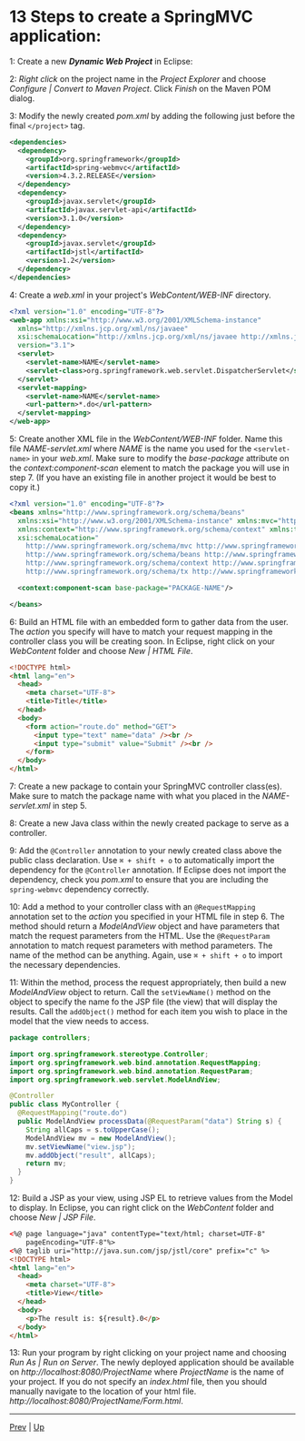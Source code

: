 # 13 Steps to create a SpringMVC application:
1: Create a new ***Dynamic Web Project*** in Eclipse:  

2: *Right click* on the project name in the *Project Explorer* and choose *Configure | Convert to Maven Project*. Click *Finish* on the Maven POM dialog.  

3: Modify the newly created *pom.xml* by adding the following just before the final `</project>` tag.  

```xml
<dependencies>
  <dependency>
    <groupId>org.springframework</groupId>
    <artifactId>spring-webmvc</artifactId>
    <version>4.3.2.RELEASE</version>
  </dependency>
  <dependency>
    <groupId>javax.servlet</groupId>
    <artifactId>javax.servlet-api</artifactId>
    <version>3.1.0</version>
  </dependency>
  <dependency>
    <groupId>javax.servlet</groupId>
    <artifactId>jstl</artifactId>
    <version>1.2</version>
  </dependency>
</dependencies>
```

4: Create a *web.xml* in your project's *WebContent/WEB-INF* directory.  

```xml
<?xml version="1.0" encoding="UTF-8"?>
<web-app xmlns:xsi="http://www.w3.org/2001/XMLSchema-instance"
  xmlns="http://xmlns.jcp.org/xml/ns/javaee"
  xsi:schemaLocation="http://xmlns.jcp.org/xml/ns/javaee http://xmlns.jcp.org/xml/ns/javaee/web-app_3_1.xsd"
  version="3.1">
  <servlet>
    <servlet-name>NAME</servlet-name>
    <servlet-class>org.springframework.web.servlet.DispatcherServlet</servlet-class>
  </servlet>
  <servlet-mapping>
    <servlet-name>NAME</servlet-name>
    <url-pattern>*.do</url-pattern>
  </servlet-mapping>
</web-app>
```

5: Create another XML file in the *WebContent/WEB-INF* folder. Name this file *NAME-servlet.xml* where *NAME* is the name you used for the `<servlet-name>` in your *web.xml*. Make sure to modify the *base-package* attribute on the *context:component-scan* element to match the package you will use in step 7. (If you have an existing file in another project it would be best to copy it.)  

```xml
<?xml version="1.0" encoding="UTF-8"?>
<beans xmlns="http://www.springframework.org/schema/beans"
  xmlns:xsi="http://www.w3.org/2001/XMLSchema-instance" xmlns:mvc="http://www.springframework.org/schema/mvc"
  xmlns:context="http://www.springframework.org/schema/context" xmlns:tx="http://www.springframework.org/schema/tx"
  xsi:schemaLocation="
    http://www.springframework.org/schema/mvc http://www.springframework.org/schema/mvc/spring-mvc-4.3.xsd
    http://www.springframework.org/schema/beans http://www.springframework.org/schema/beans/spring-beans-4.3.xsd
    http://www.springframework.org/schema/context http://www.springframework.org/schema/context/spring-context-4.3.xsd
    http://www.springframework.org/schema/tx http://www.springframework.org/schema/tx/spring-tx-4.3.xsd">

  <context:component-scan base-package="PACKAGE-NAME"/>

</beans>
```

6: Build an HTML file with an embedded form to gather data from the user. The *action* you specify will have to match your request mapping in the controller class you will be creating soon. In Eclipse, right click on your *WebContent* folder and choose *New | HTML File*.  

```html
<!DOCTYPE html>
<html lang="en">
  <head>
    <meta charset="UTF-8">
    <title>Title</title>
  </head>
  <body>
    <form action="route.do" method="GET">
      <input type="text" name="data" /><br />
      <input type="submit" value="Submit" /><br />
    </form>
  </body>
</html>
```

7: Create a new package to contain your SpringMVC controller class(es). Make sure to match the package name with what you placed in the *NAME-servlet.xml* in step 5.  

8: Create a new Java class within the newly created package to serve as a controller.  

9: Add the `@Controller` annotation to your newly created class above the public class declaration. Use `⌘ + shift + o` to automatically import the dependency for the `@Controller` annotation. If Eclipse does not import the dependency, check you *pom.xml* to ensure that you are including the `spring-webmvc` dependency correctly.  

10: Add a method to your controller class with an `@RequestMapping` annotation set to the *action* you specified in your HTML file in step 6. The method should return a *ModelAndView* object and have parameters that match the request parameters from the HTML. Use the `@RequestParam` annotation to match request parameters with method parameters. The name of the method can be anything. Again, use `⌘ + shift + o` to import the necessary dependencies.  

11: Within the method, process the request appropriately, then build a new *ModelAndView* object to return. Call the `setViewName()` method on the object to specify the name fo the JSP file (the view) that will display the results. Call the `addObject()` method for each item you wish to place in the model that the view needs to access.  

```java
package controllers;

import org.springframework.stereotype.Controller;
import org.springframework.web.bind.annotation.RequestMapping;
import org.springframework.web.bind.annotation.RequestParam;
import org.springframework.web.servlet.ModelAndView;

@Controller
public class MyController {
  @RequestMapping("route.do")
  public ModelAndView processData(@RequestParam("data") String s) {
    String allCaps = s.toUpperCase();
    ModelAndView mv = new ModelAndView();
    mv.setViewName("view.jsp");
    mv.addObject("result", allCaps);
    return mv;
  }
}
```

12: Build a JSP as your view, using JSP EL to retrieve values from the Model to display. In Eclipse, you can right click on the *WebContent* folder and choose *New | JSP File*.  

```html
<%@ page language="java" contentType="text/html; charset=UTF-8"
    pageEncoding="UTF-8"%>
<%@ taglib uri="http://java.sun.com/jsp/jstl/core" prefix="c" %>
<!DOCTYPE html>
<html lang="en">
  <head>
    <meta charset="UTF-8">
    <title>View</title>
  </head>
  <body>
    <p>The result is: ${result}.0</p>
  </body>
</html>
```

13: Run your program by right clicking on your project name and choosing *Run As | Run on Server*. The newly deployed application should be available on *http://localhost:8080/ProjectName* where *ProjectName* is the name of your project. If you do not specify an *index.html* file, then you should manually navigate to the location of your html file. *http://localhost:8080/ProjectName/Form.html*.

<hr>

[Prev](controller.md) | [Up](../README.md)
